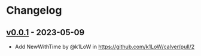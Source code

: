 # Changelog

## [v0.0.1](https://github.com/k1LoW/calver/commits/v0.0.1) - 2023-05-09
- Add NewWithTime by @k1LoW in https://github.com/k1LoW/calver/pull/2

